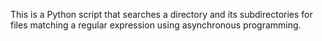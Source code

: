 This is a Python script that searches a directory and its subdirectories for files matching a regular expression using asynchronous programming.